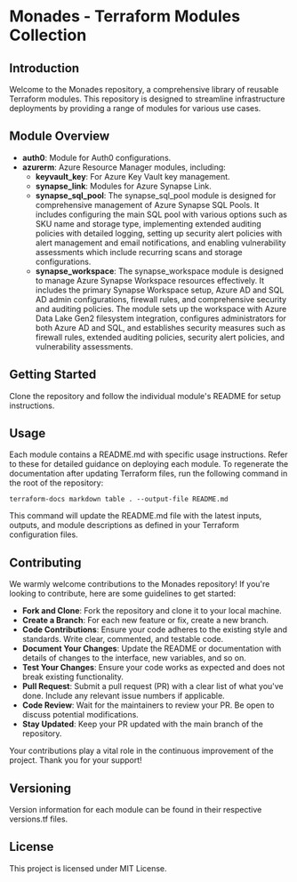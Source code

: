 # Monades - Terraform Modules Collection
## Introduction
Welcome to the Monades repository, a comprehensive library of reusable Terraform modules. This repository is designed to streamline infrastructure deployments by providing a range of modules for various use cases.

## Module Overview
- **auth0**: Module for Auth0 configurations.
- **azurerm**: Azure Resource Manager modules, including:
  - **keyvault_key**: For Azure Key Vault key management.
  - **synapse_link**: Modules for Azure Synapse Link.
  - **synapse_sql_pool**: The synapse_sql_pool module is designed for comprehensive management of Azure Synapse SQL Pools. It includes configuring the main SQL pool with various options such as SKU name and storage type, implementing extended auditing policies with detailed logging, setting up security alert policies with alert management and email notifications, and enabling vulnerability assessments which include recurring scans and storage configurations. 
  - **synapse_workspace**: The synapse_workspace module is designed to manage Azure Synapse Workspace resources effectively. It includes the primary Synapse Workspace setup, Azure AD and SQL AD admin configurations, firewall rules, and comprehensive security and auditing policies. The module sets up the workspace with Azure Data Lake Gen2 filesystem integration, configures administrators for both Azure AD and SQL, and establishes security measures such as firewall rules, extended auditing policies, security alert policies, and vulnerability assessments. 

## Getting Started
Clone the repository and follow the individual module's README for setup instructions.

## Usage
Each module contains a README.md with specific usage instructions. Refer to these for detailed guidance on deploying each module. To regenerate the documentation after updating Terraform files, run the following command in the root of the repository:
```
terraform-docs markdown table . --output-file README.md
```
This command will update the README.md file with the latest inputs, outputs, and module descriptions as defined in your Terraform configuration files.

##  Contributing
We warmly welcome contributions to the Monades repository! If you're looking to contribute, here are some guidelines to get started:
- **Fork and Clone**: Fork the repository and clone it to your local machine.
- **Create a Branch**: For each new feature or fix, create a new branch.
- **Code Contributions**: Ensure your code adheres to the existing style and standards. Write clear, commented, and testable code.
- **Document Your Changes**: Update the README or documentation with details of changes to the interface, new variables, and so on.
- **Test Your Changes**: Ensure your code works as expected and does not break existing functionality.
- **Pull Request**: Submit a pull request (PR) with a clear list of what you've done. Include any relevant issue numbers if applicable.
- **Code Review**: Wait for the maintainers to review your PR. Be open to discuss potential modifications.
- **Stay Updated**: Keep your PR updated with the main branch of the repository.

Your contributions play a vital role in the continuous improvement of the project. Thank you for your support!

## Versioning
Version information for each module can be found in their respective versions.tf files.

## License
This project is licensed under MIT License.
